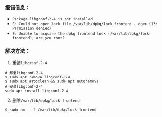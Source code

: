 ### 报错信息：
* `Package libgconf-2-4 is not installed`
* `E: Could not open lock file /var/lib/dpkg/lock-frontend - open (13: Permission denied)`
* `E: Unable to acquire the dpkg frontend lock (/var/lib/dpkg/lock-frontend), are you root?`
### 解决方法：
1. 重装`libgconf-2-4 `
```shell
# 卸载libgconf-2-4 
$ sudo apt remove libgconf-2-4
$ sudo apt autoclean && sudo apt autoremove
# 安装libgconf-2-4 
sudo apt install libgconf-2-4
```
2. 删除`/var/lib/dpkg/lock-frontend `
```shell
$ sudo rm  -rf /var/lib/dpkg/lock-frontend 
```	